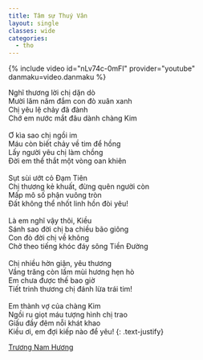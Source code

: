 ```yaml
---
title: Tâm sự Thuý Vân
layout: single
classes: wide
categories:
  - tho
---
```


{% include video id="nLv74c-0mFI" provider="youtube" danmaku=video.danmaku %}

Nghĩ thương lời chị dặn dò\
Mười lăm năm đắm con đò xuân xanh\
Chị yêu lệ chảy đã đành\
Chớ em nước mắt đâu dành chàng Kim\
 \
Ơ kìa sao chị ngồi im\
Máu còn biết chảy về tim để hồng\
Lấy người yêu chị làm chồng\
Đời em thể thắt một vòng oan khiên\
 \
Sụt sùi ướt cỏ Đạm Tiên\
Chị thương kẻ khuất, đừng quên người còn\
Mấp mô số phận vuông tròn\
Đất không thể nhốt linh hồn đòi yêu!\
 \
Là em nghĩ vậy thôi, Kiều\
Sánh sao đời chị ba chiều bão giông\
Con đò đời chị về không\
Chở theo tiếng khóc đáy sông Tiền Đường\
 \
Chị nhiều hờn giận, yêu thương\
Vầng trăng còn lấm mùi hương hẹn hò\
Em chưa được thế bao giờ\
Tiết trinh thương chị đánh lừa trái tim!\
 \
Em thành vợ của chàng Kim\
Ngồi ru giọt máu tượng hình chị trao\
Giấu đầy đêm nỗi khát khao\
Kiều ơi, em đợi kiếp nào để yêu!
{: .text-justify}

> <cite>
<a target="_blank" href="https://vanchuongthanhphohochiminh.vn/truong-nam-huong">
Trương Nam Hương
</a>
</cite>